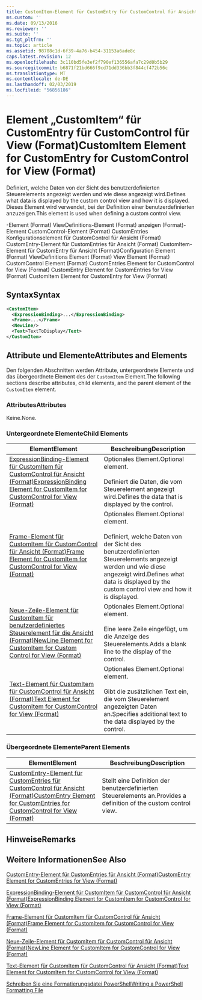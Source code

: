 ```yaml
---
title: CustomItem-Element für CustomEntry für CustomControl für Ansicht (Format) | Microsoft-Dokumentation
ms.custom: ''
ms.date: 09/13/2016
ms.reviewer: ''
ms.suite: ''
ms.tgt_pltfrm: ''
ms.topic: article
ms.assetid: 98708c1d-6f39-4a76-b454-31153a6ade8c
caps.latest.revision: 12
ms.openlocfilehash: 3c110bd5fe3ef2f790ef136556afa7c29d0b5b29
ms.sourcegitcommit: b6871f21bd666f9cd71dd336bb3f844cf472b56c
ms.translationtype: MT
ms.contentlocale: de-DE
ms.lasthandoff: 02/03/2019
ms.locfileid: "56856186"
---
```

# <a name="customitem-element-for-customentry-for-customcontrol-for-view-format"></a><span data-ttu-id="3dc3b-102">Element „CustomItem“ für CustomEntry für CustomControl für View (Format)</span><span class="sxs-lookup"><span data-stu-id="3dc3b-102">CustomItem Element for CustomEntry for CustomControl for View (Format)</span></span>

<span data-ttu-id="3dc3b-103">Definiert, welche Daten von der Sicht des benutzerdefinierten Steuerelements angezeigt werden und wie diese angezeigt wird.</span><span class="sxs-lookup"><span data-stu-id="3dc3b-103">Defines what data is displayed by the custom control view and how it is displayed.</span></span> <span data-ttu-id="3dc3b-104">Dieses Element wird verwendet, bei der Definition einer benutzerdefinierten anzuzeigen.</span><span class="sxs-lookup"><span data-stu-id="3dc3b-104">This element is used when defining a custom control view.</span></span>

<span data-ttu-id="3dc3b-105">-Element (Format) ViewDefinitions-Element (Format) anzeigen (Format)-Element CustomControl-Element (Format) CustomEntries Konfigurationselement für CustomControl für Ansicht (Format) CustomEntry-Element für CustomEntries für Ansicht (Format) CustomItem-Element für CustomEntry für Ansicht (Format)</span><span class="sxs-lookup"><span data-stu-id="3dc3b-105">Configuration Element (Format) ViewDefinitions Element (Format) View Element (Format) CustomControl Element (Format) CustomEntries Element for CustomControl for View (Format) CustomEntry Element for CustomEntries for View (Format) CustomItem Element for CustomEntry for View (Format)</span></span>

## <a name="syntax"></a><span data-ttu-id="3dc3b-106">Syntax</span><span class="sxs-lookup"><span data-stu-id="3dc3b-106">Syntax</span></span>

```xml
<CustomItem>
  <ExpressionBinding>...</ExpressionBinding>
  <Frame>...</Frame>
  <NewLine/>
  <Text>TextToDisplay</Text>
</CustomItem>
```

## <a name="attributes-and-elements"></a><span data-ttu-id="3dc3b-107">Attribute und Elemente</span><span class="sxs-lookup"><span data-stu-id="3dc3b-107">Attributes and Elements</span></span>

<span data-ttu-id="3dc3b-108">Den folgenden Abschnitten werden Attribute, untergeordnete Elemente und das übergeordnete Element des der `CustomItem` Element.</span><span class="sxs-lookup"><span data-stu-id="3dc3b-108">The following sections describe attributes, child elements, and the parent element of the `CustomItem` element.</span></span>

### <a name="attributes"></a><span data-ttu-id="3dc3b-109">Attributes</span><span class="sxs-lookup"><span data-stu-id="3dc3b-109">Attributes</span></span>

<span data-ttu-id="3dc3b-110">Keine.</span><span class="sxs-lookup"><span data-stu-id="3dc3b-110">None.</span></span>

### <a name="child-elements"></a><span data-ttu-id="3dc3b-111">Untergeordnete Elemente</span><span class="sxs-lookup"><span data-stu-id="3dc3b-111">Child Elements</span></span>

|<span data-ttu-id="3dc3b-112">Element</span><span class="sxs-lookup"><span data-stu-id="3dc3b-112">Element</span></span>|<span data-ttu-id="3dc3b-113">Beschreibung</span><span class="sxs-lookup"><span data-stu-id="3dc3b-113">Description</span></span>|
|-------------|-----------------|
|[<span data-ttu-id="3dc3b-114">ExpressionBinding-Element für CustomItem für CustomControl für Ansicht (Format)</span><span class="sxs-lookup"><span data-stu-id="3dc3b-114">ExpressionBinding Element for CustomItem for CustomControl for View (Format)</span></span>](./expressionbinding-element-for-customitem-for-customcontrol-for-view-format.md)|<span data-ttu-id="3dc3b-115">Optionales Element.</span><span class="sxs-lookup"><span data-stu-id="3dc3b-115">Optional element.</span></span><br /><br /> <span data-ttu-id="3dc3b-116">Definiert die Daten, die vom Steuerelement angezeigt wird.</span><span class="sxs-lookup"><span data-stu-id="3dc3b-116">Defines the data that is displayed by the control.</span></span>|
|[<span data-ttu-id="3dc3b-117">Frame-Element für CustomItem für CustomControl für Ansicht (Format)</span><span class="sxs-lookup"><span data-stu-id="3dc3b-117">Frame Element for CustomItem for CustomControl for View (Format)</span></span>](./frame-element-for-customitem-for-customcontrol-for-view-format.md)|<span data-ttu-id="3dc3b-118">Optionales Element.</span><span class="sxs-lookup"><span data-stu-id="3dc3b-118">Optional element.</span></span><br /><br /> <span data-ttu-id="3dc3b-119">Definiert, welche Daten von der Sicht des benutzerdefinierten Steuerelements angezeigt werden und wie diese angezeigt wird.</span><span class="sxs-lookup"><span data-stu-id="3dc3b-119">Defines what data is displayed by the custom control view and how it is displayed.</span></span>|
|[<span data-ttu-id="3dc3b-120">Neue-Zeile-Element für CustomItem für benutzerdefiniertes Steuerelement für die Ansicht (Format)</span><span class="sxs-lookup"><span data-stu-id="3dc3b-120">NewLine Element for CustomItem for Custom Control for View (Format)</span></span>](./newline-element-for-customitem-for-customcontrol-for-view-format.md)|<span data-ttu-id="3dc3b-121">Optionales Element.</span><span class="sxs-lookup"><span data-stu-id="3dc3b-121">Optional element.</span></span><br /><br /> <span data-ttu-id="3dc3b-122">Eine leere Zeile eingefügt, um die Anzeige des Steuerelements.</span><span class="sxs-lookup"><span data-stu-id="3dc3b-122">Adds a blank line to the display of the control.</span></span>|
|[<span data-ttu-id="3dc3b-123">Text-Element für CustomItem für CustomControl für Ansicht (Format)</span><span class="sxs-lookup"><span data-stu-id="3dc3b-123">Text Element for CustomItem for CustomControl for View (Format)</span></span>](./text-element-for-customitem-for-customview-for-view-format.md)|<span data-ttu-id="3dc3b-124">Optionales Element.</span><span class="sxs-lookup"><span data-stu-id="3dc3b-124">Optional element.</span></span><br /><br /> <span data-ttu-id="3dc3b-125">Gibt die zusätzlichen Text ein, die vom Steuerelement angezeigten Daten an.</span><span class="sxs-lookup"><span data-stu-id="3dc3b-125">Specifies additional text to the data displayed by the control.</span></span>|

### <a name="parent-elements"></a><span data-ttu-id="3dc3b-126">Übergeordnete Elemente</span><span class="sxs-lookup"><span data-stu-id="3dc3b-126">Parent Elements</span></span>

|<span data-ttu-id="3dc3b-127">Element</span><span class="sxs-lookup"><span data-stu-id="3dc3b-127">Element</span></span>|<span data-ttu-id="3dc3b-128">Beschreibung</span><span class="sxs-lookup"><span data-stu-id="3dc3b-128">Description</span></span>|
|-------------|-----------------|
|[<span data-ttu-id="3dc3b-129">CustomEntry-Element für CustomEntries für CustomControl für Ansicht (Format)</span><span class="sxs-lookup"><span data-stu-id="3dc3b-129">CustomEntry Element for CustomEntries for CustomControl for View (Format)</span></span>](./customentry-element-for-customentries-for-customcontrol-for-view-format.md)|<span data-ttu-id="3dc3b-130">Stellt eine Definition der benutzerdefinierten Steuerelements an.</span><span class="sxs-lookup"><span data-stu-id="3dc3b-130">Provides a definition of the custom control view.</span></span>|

## <a name="remarks"></a><span data-ttu-id="3dc3b-131">Hinweise</span><span class="sxs-lookup"><span data-stu-id="3dc3b-131">Remarks</span></span>

## <a name="see-also"></a><span data-ttu-id="3dc3b-132">Weitere Informationen</span><span class="sxs-lookup"><span data-stu-id="3dc3b-132">See Also</span></span>

[<span data-ttu-id="3dc3b-133">CustomEntry-Element für CustomEntries für Ansicht (Format)</span><span class="sxs-lookup"><span data-stu-id="3dc3b-133">CustomEntry Element for CustomEntries for View (Format)</span></span>](./customentry-element-for-customentries-for-customcontrol-for-view-format.md)

[<span data-ttu-id="3dc3b-134">ExpressionBinding-Element für CustomItem für CustomControl für Ansicht (Format)</span><span class="sxs-lookup"><span data-stu-id="3dc3b-134">ExpressionBinding Element for CustomItem for CustomControl for View (Format)</span></span>](./expressionbinding-element-for-customitem-for-customcontrol-for-view-format.md)

[<span data-ttu-id="3dc3b-135">Frame-Element für CustomItem für CustomControl für Ansicht (Format)</span><span class="sxs-lookup"><span data-stu-id="3dc3b-135">Frame Element for CustomItem for CustomControl for View (Format)</span></span>](./frame-element-for-customitem-for-customcontrol-for-view-format.md)

[<span data-ttu-id="3dc3b-136">Neue-Zeile-Element für CustomItem für CustomControl für Ansicht (Format)</span><span class="sxs-lookup"><span data-stu-id="3dc3b-136">NewLine Element for CustomItem for CustomControl for View (Format)</span></span>](./newline-element-for-customitem-for-customcontrol-for-view-format.md)

[<span data-ttu-id="3dc3b-137">Text-Element für CustomItem für CustomControl für Ansicht (Format)</span><span class="sxs-lookup"><span data-stu-id="3dc3b-137">Text Element for CustomItem for CustomControl for View (Format)</span></span>](./text-element-for-customitem-for-customview-for-view-format.md)

[<span data-ttu-id="3dc3b-138">Schreiben Sie eine Formatierungsdatei PowerShell</span><span class="sxs-lookup"><span data-stu-id="3dc3b-138">Writing a PowerShell Formatting File</span></span>](./writing-a-powershell-formatting-file.md)
